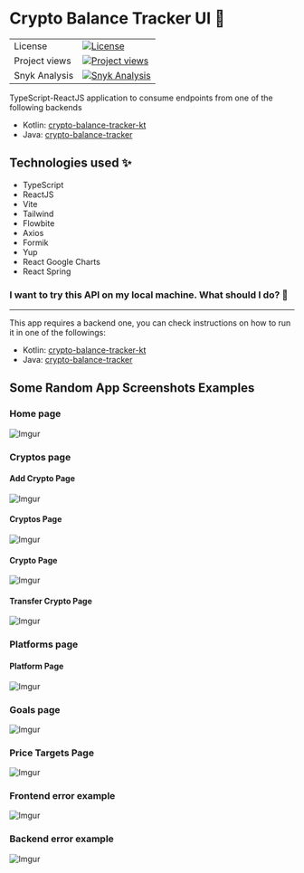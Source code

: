 # Crypto Balance Tracker UI :rocket:

|               |                                                                                                                                                                         |
|---------------|-------------------------------------------------------------------------------------------------------------------------------------------------------------------------|
| License       | [![License](https://img.shields.io/badge/License-GPLv3-blue.svg)](https://www.gnu.org/licenses/gpl-3.0)                                                                 |
| Project views | [![Project views](https://hits.dwyl.com/lucasdistasi/crypto-balance-tracker-login.svg)]()                                                                               |
| Snyk Analysis | [![Snyk Analysis](https://snyk.io/test/github/lucasdistasi/crypto-balance-tracker-login/badge.svg)](https://snyk.io/test/github/lucasdistasi/crypto-balance-tracker-ui) |

TypeScript-ReactJS application to consume endpoints from one of the following backends
- Kotlin: [crypto-balance-tracker-kt](https://github.com/lucasdistasi/crypto-balance-tracker-kt) 
- Java: [crypto-balance-tracker](https://github.com/lucasdistasi/crypto-balance-tracker)

## Technologies used :sparkles:

- TypeScript
- ReactJS
- Vite
- Tailwind
- Flowbite
- Axios
- Formik
- Yup
- React Google Charts
- React Spring

### I want to try this API on my local machine. What should I do? :tada:

---

This app requires a backend one, you can check instructions on how to run it in one of the followings:
- Kotlin: [crypto-balance-tracker-kt](https://github.com/lucasdistasi/crypto-balance-tracker-kt)
- Java: [crypto-balance-tracker](https://github.com/lucasdistasi/crypto-balance-tracker)

## Some Random App Screenshots Examples

### Home page

![Imgur](https://i.imgur.com/aMZzSk3.png)

### Cryptos page

#### Add Crypto Page

![Imgur](https://i.imgur.com/YfL3dAg.png)

#### Cryptos Page

![Imgur](https://i.imgur.com/0mXmblw.png)

#### Crypto Page

![Imgur](https://i.imgur.com/ZmSNbOQ.png)

#### Transfer Crypto Page

![Imgur](https://i.imgur.com/57fCuPr.png)

### Platforms page

#### Platform Page

![Imgur](https://i.imgur.com/WB7iMQO.png)

### Goals page

![Imgur](https://i.imgur.com/2KyhqKG.png)

### Price Targets Page

![Imgur](https://i.imgur.com/HcgCg8n.png)

### Frontend error example

![Imgur](https://i.imgur.com/LCyjUQ2.png)

### Backend error example

![Imgur](https://i.imgur.com/APAkFRc.png)